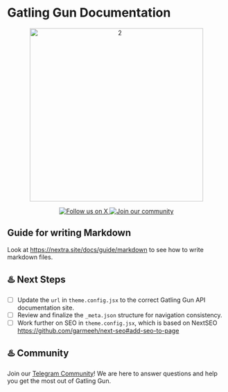 # Gatling Gun Documentation

<p align="center">
  <img src="https://github.com/Sentou-Technologies/Sentou-SDK-Issues/assets/38335479/91a3298a-fcca-4ce5-9dd5-efa0b5547e94" alt="2" width="400">

</p>

<p align="center">
  <a href="x.com/sentoutech">
    <img src="https://img.shields.io/twitter/follow/sentoutech?style=for-the-badge&logo=x&logoColor=white" alt="Follow us on X">
  </a>
  <a href="https://t.me/sentoutech">
    <img src="https://img.shields.io/badge/Telegram-2CA5E0?style=for-the-badge&logo=telegram&logoColor=white&label=join our community" alt="Join our community">
  </a>
</p>


## Guide for writing Markdown 

Look at https://nextra.site/docs/guide/markdown to see how to write markdown files.


## ♨️ Next Steps 

- [ ] Update the `url` in `theme.config.jsx` to the correct Gatling Gun API documentation site.
- [ ] Review and finalize the `_meta.json` structure for navigation consistency.
- [ ] Work further on SEO in `theme.config.jsx`, which is based on NextSEO https://github.com/garmeeh/next-seo#add-seo-to-page

## ♨️ Community

Join our [Telegram Community](https://t.me/sentoutech)! We are here to answer questions and help you get the most out of Gatling Gun.

